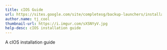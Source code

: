 ```yaml
---
title: cIOS Guide
url: https://sites.google.com/site/completesg/backup-launchers/installation
author.name: tj_cool
thumbnail-url: https://i.imgur.com/sXSNYyV.jpg
help-desc: cIOS installation guide
---
```


A cIOS installation guide
